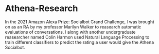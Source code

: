 # Athena-Research
In the 2021 Amazon Alexa Prize: Socialbot Grand Challenge, I was brought on as an RA by my professor Marilyn Walker to reasearch automatic evaluations of conversations.  I along with another undergraduate reasearcher named Colin Harmon used Natural Language Processing to train different classifiers to predict the rating a user would give the Athena Socialbot.
